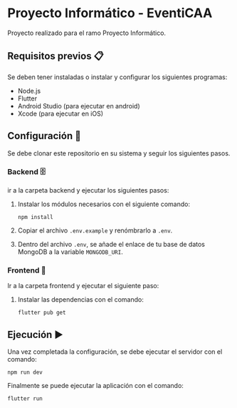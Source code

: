 # Proyecto Informático - EventiCAA

Proyecto realizado para el ramo Proyecto Informático.

## Requisitos previos 📋

Se deben tener instaladas o instalar y configurar los siguientes programas:
- Node.js
- Flutter
- Android Studio (para ejecutar en android)
- Xcode (para ejecutar en iOS)

## Configuración 💽

Se debe clonar este repositorio en su sistema y seguir los siguientes pasos.

### Backend 🗄️

ir a la carpeta backend y ejecutar los siguientes pasos:

1. Instalar los módulos necesarios con el siguiente comando:
    ```
    npm install
    ```

2. Copiar el archivo `.env.example` y renómbrarlo a `.env`.

3. Dentro del archivo `.env`, se añade el enlace de tu base de datos MongoDB a la variable `MONGODB_URI`.

### Frontend 📱

Ir a la carpeta frontend y ejecutar el siguiente paso:

1. Instalar las dependencias con el comando:
   ```
   flutter pub get
   ```

## Ejecución ▶️

Una vez completada la configuración, se debe ejecutar el servidor con el comando:
    
    npm run dev

Finalmente se puede ejecutar la aplicación con el comando:

    flutter run